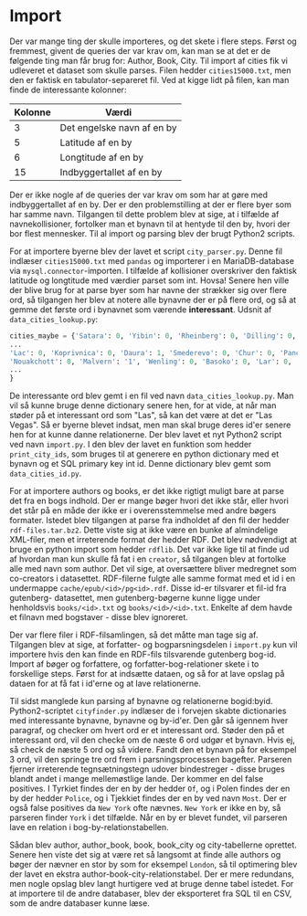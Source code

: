 # Import

Der var mange ting der skulle importeres, og det skete i flere steps. Først
og fremmest, givent de queries der var krav om, kan man se at det er de følgende
ting man får brug for: Author, Book, City.
Til import af cities fik vi udleveret et dataset som skulle parses. Filen hedder
`cities15000.txt`, men den er faktisk en tabulator-separeret fil. Ved at kigge
lidt på filen, kan man finde de interessante kolonner:

|Kolonne|Værdi|
|---|---|
|3|Det engelske navn af en by|
|5|Latitude af en by|
|6|Longtitude af en by|
|15|Indbyggertallet af en by|

Der er ikke nogle af de queries der var krav om som har at gøre med
indbyggertallet af en by. Der er den problemstilling at der er flere byer
som har samme navn. Tilgangen til dette problem blev at sige, at i tilfælde
af navnekollisioner, fortolker man et bynavn til at hentyde til den by, hvori
der bor flest mennesker.
Til al import og parsing blev der brugt Python2 scripts.

For at importere byerne blev der lavet et script `city_parser.py`. Denne fil
indlæser `cities15000.txt` med `pandas` og importerer i en MariaDB-database via
`mysql.connector`-importen. I tilfælde af kollisioner overskriver den faktisk
latitude og longtitude med værdier parset som int. Hovsa!
Senere hen ville der blive brug for at parse byer som har navne der strækker
sig over flere ord, så tilgangen her blev at notere alle bynavne der er på
flere ord, og så at gemme det første ord i bynavnet som værende **interessant**.
Udsnit af `data_cities_lookup.py`:
```python
cities_maybe = {'Satara': 0, 'Yibin': 0, 'Rheinberg': 0, 'Dilling': 0, 'Kondapalle': 0, 'Constanta': 0,
...
'Lac': 0, 'Koprivnica': 0, 'Daura': 1, 'Smederevo': 0, 'Chur': 0, 'Panchla': 0, 'Behshahr': 0, 'Lat': '1',
'Nouakchott': 0, 'Malvern': '1', 'Wenling': 0, 'Basoko': 0, 'Lar': 0, 'Las': '1',
...
}
```
De interessante ord blev gemt i en fil ved navn `data_cities_lookup.py`. Man
vil så kunne bruge denne dictionary senere hen, for at vide, at når man støder
på et interessant ord som "Las", så kan det være at det er "Las Vegas".
Så er byerne blevet indsat, men man skal bruge deres id'er senere hen for at kunne
danne relationerne.
Der blev lavet et nyt Python2 script ved navn `import.py`. I den blev der
lavet en funktion som hedder `print_city_ids`, som bruges til at generere en
python dictionary med et bynavn og et SQL primary key int id. Denne dictionary
blev gemt som `data_cities_id.py`.

For at importere authors og books, er det ikke rigtigt muligt bare at parse
det fra en bogs indhold. Der er mange bøger hvori det ikke står, eller hvori
det står på en måde der ikke er i overensstemmelse med andre bøgers formater.
Istedet blev tilgangen at parse fra indholdet af den fil der hedder
`rdf-files.tar.bz2`. Dette viste sig at ikke være en bunke af almindelige
XML-filer, men et irreterende format der hedder RDF. Det blev nødvendigt
at bruge en python import som hedder `rdflib`. Det var ikke lige til at
finde ud af hvordan man kun skulle få fat i en `creator`, så tilgangen blev
at fortolke alle med navn som author. Det vil sige, at oversættere bliver
medregnet som co-creators i datasettet. RDF-filerne fulgte alle samme format
med et id i en undermappe `cache/epub/<id>/pg<id>.rdf`. Disse id-er
tilsvarer et fil-id fra gutenberg- datasettet, men gutenberg-bøgerne
kunne ligge under henholdsvis `books/<id>.txt` og `books/<id>/<id>.txt`.
Enkelte af dem havde et filnavn med bogstaver - disse blev ignoreret.

Der var flere filer i RDF-filsamlingen, så det måtte man tage sig af. Tilgangen
blev at sige, at forfatter- og bogparsningsdelen i `import.py` kun vil importere
hvis den kan finde en RDF-fils tilsvarende gutenberg bog-id.
Import af bøger og forfattere, og forfatter-bog-relationer skete i to forskellige
steps. Først for at indsætte dataen, og så for at lave opslag på dataen for at
få fat i id'erne og at lave relationerne.

Til sidst manglede kun parsing af bynavne og relationerne bogid:byid.
Python2-scriptet `cityfinder.py` indlæser de i forvejen skabte dictionaries med
interessante bynavne, bynavne og by-id'er. Den går så igennem hver paragraf, og
checker om hvert ord er et interessant ord. Støder den på et interessant ord,
vil den checke om de næste 6 ord udgør et bynavn. Hvis ej, så check de næste
5 ord og så videre. Fandt den et bynavn på for eksempel 3 ord, vil den springe
tre ord frem i parsningsprocessen bagefter. Parseren fjerner irreterende
tegnsætningstegn udover bindestreger - disse bruges blandt andet i mange
mellemøstlige lande.
Der kommer en del false positives. I Tyrkiet findes der en by der hedder `Of`,
og i Polen findes der en by der hedder `Police`, og i Tjekkiet findes der en
by ved navn `Most`. Der er også false positives da `New York` ofte nævnes.
`New York` er ikke en by, så parseren finder `York` i det tilfælde. Når en by
er blevet fundet, vil parseren lave en relation i bog-by-relationstabellen.

Sådan blev author, author_book, book, book_city og city-tabellerne oprettet.
Senere hen viste det sig at være ret så langsomt at finde alle authors og
bøger der nævner en stor by som for eksempel `London`, så til optimering
blev der lavet en ekstra author-book-city-relationstabel. Der er mere
redundans, men nogle opslag blev langt hurtigere ved at bruge denne tabel
istedet.
For at importere til de andre databaser, blev der eksporteret fra SQL til en
CSV, som de andre databaser kunne læse.

